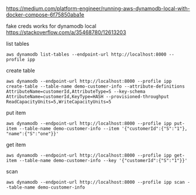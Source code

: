 https://medium.com/platform-engineer/running-aws-dynamodb-local-with-docker-compose-6f75850aba1e


fake creds works for dynamodb local
https://stackoverflow.com/a/35468780/12613203

list tables
```
aws dynamodb list-tables --endpoint-url http://localhost:8000 --profile ipp
```


create table
```
aws dynamodb --endpoint-url http://localhost:8000 --profile ipp create-table --table-name demo-customer-info --attribute-definitions AttributeName=customerId,AttributeType=S --key-schema AttributeName=customerId,KeyType=HASH --provisioned-throughput ReadCapacityUnits=5,WriteCapacityUnits=5
```


put item
```
aws dynamodb --endpoint-url http://localhost:8000 --profile ipp put-item --table-name demo-customer-info --item '{"customerId":{"S":"1"}, "name":{"S":"one"}}'
```



get item
```
aws dynamodb --endpoint-url http://localhost:8000 --profile ipp get-item --table-name demo-customer-info --key '{"customerId":{"S":"1"}}'
```


scan
```
aws dynamodb --endpoint-url http://localhost:8000 --profile ipp scan --table-name demo-customer-info 
```